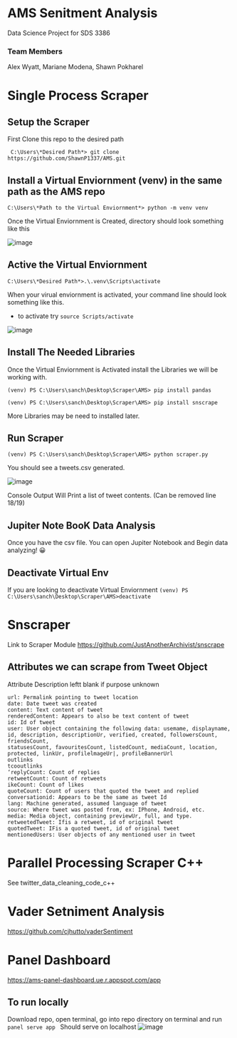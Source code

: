 # AMS Senitment Analysis
Data Science Project for SDS 3386 

### Team Members
Alex Wyatt, Mariane Modena, Shawn Pokharel

# Single Process Scraper
## Setup the Scraper
First Clone this repo to the desired path 

``` C:\Users\*Desired Path*> git clone https://github.com/ShawnP1337/AMS.git```

## Install a Virtual Enviornment (venv) in the same path as the AMS repo

``` C:\Users\*Path to the Virtual Enviornment*> python -m venv venv  ```

Once the Virtual Enviornment is Created, directory should look something like this

![image](https://user-images.githubusercontent.com/52176354/196791497-36507ff7-d5d0-43a1-90b0-0b415c486f6c.png)

## Active the Virtual Enviornment

``` C:\Users\*Desired Path*>.\.venv\Scripts\activate ```   

When your virual enviornment is activated, your command line should look something like this. 

* to activate try ``` source Scripts/activate ```

![image](https://user-images.githubusercontent.com/52176354/196793360-fc1e043a-7251-4aa7-871f-22f407c25c61.png)

## Install The Needed Libraries 
Once the Virtual Enviornment is Activated install the Libraries we will be working with. 

```(venv) PS C:\Users\sanch\Desktop\Scraper\AMS> pip install pandas ```

```(venv) PS C:\Users\sanch\Desktop\Scraper\AMS> pip install snscrape ``` 

More Libraries may be need to installed later. 

## Run Scraper
```(venv) PS C:\Users\sanch\Desktop\Scraper\AMS> python scraper.py```

You should see a tweets.csv generated. 

![image](https://user-images.githubusercontent.com/52176354/196794425-4a6b906f-305f-4f59-9600-f7a599819af6.png)

Console Output Will Print a list of tweet contents. (Can be removed line 18/19)

## Jupiter Note BooK Data Analysis
Once you have the csv file. You can open Jupiter Notebook and Begin data analyzing! :grinning:

## Deactivate Virtual Env 
If you are looking to deactivate Virtual Enviornment
```(venv) PS C:\Users\sanch\Desktop\Scraper\AMS>deactivate```

# Snscraper
Link to Scraper Module 
https://github.com/JustAnotherArchivist/snscrape

## Attributes we can scrape from Tweet Object 
Attribute Description leftt blank if purpose unknown

```
url: Permalink pointing to tweet location
date: Date tweet was created
content: Text content of tweet
renderedContent: Appears to also be text content of tweet
id: Id of tweet
user: User object containing the following data: usemame, displayname, id, description, descriptionUr, verified, created, followersCount, friendsCount,
statusesCount, favouritesCount, listedCount, mediaCount, location, protected, linkUr, profilelmageUr|, profileBannerUrl
outlinks
tcooutlinks
‘replyCount: Count of replies
retweetCount: Count of retweets
ikeCount: Count of likes
quoteCount: Count of users that quoted the tweet and replied
conversationid: Appears to be the same as tweet Id
lang: Machine generated, assumed language of tweet
source: Where tweet was posted from, ex: IPhone, Android, etc.
media: Media object, containing previewUr, full, and type.
retweetedTweet: Ifis a retweet, id of original tweet
quotedTweet: IFis a quoted tweet, id of original tweet
mentionedUsers: User objects of any mentioned user in tweet
```
# Parallel Processing Scraper C++ 
See twitter_data_cleaning_code_c++

# Vader Setniment Analysis
https://github.com/cjhutto/vaderSentiment

# Panel Dashboard
https://ams-panel-dashboard.ue.r.appspot.com/app

## To run locally 
Download repo, open terminal, go into repo directory on terminal and run ```panel serve app ```
Should serve on localhost
![image](https://user-images.githubusercontent.com/52176354/206077365-97495d8a-b258-4e36-8f49-e91f9dfe4636.png)
